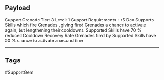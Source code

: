 ## Payload
Support
Grenade
Tier: 3
Level: 1
Support Requirements : +5 Dex
Supports Skills which fire Grenades , giving fired Grenades a chance to activate again, but lengthening their cooldowns.
Supported Skills have 70 % reduced Cooldown Recovery Rate
Grenades fired by Supported Skills have 50 % chance to activate a second time

---
## Tags
#SupportGem
